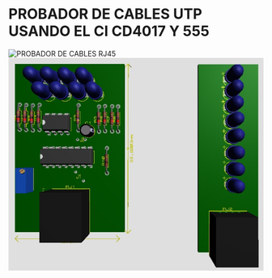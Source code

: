 # PROBADOR DE CABLES UTP USANDO EL CI CD4017 Y 555

![PROBADOR DE CABLES RJ45](/imagenes/secuenciador_(analógico)_V1.jpg "PROBADOR DE CABLES RJ45")
![PROBADOR DE CABLES RJ45](/imagenes/PCB-3D_V01.jpg "PROBADOR DE CABLES RJ45")

